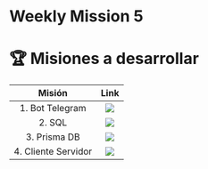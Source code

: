 # Weekly Mission 5

# 🏆  Misiones a desarrollar

| Misión | Link |
|:---:|:---:|
|1. Bot Telegram | <a href="https://github.com/erykzon/Bot_Fizzbuzz" target="_blank"><img src="https://img.shields.io/badge/🔗link-PRACTICA1-blue?style=for-the-badge"></a> |
|2. SQL | <a href="---" target="_blank"><img src="https://img.shields.io/badge/🔗link-PRACTICA2-blue?style=for-the-badge"></a> |
|3. Prisma DB | <a href="--" target="_blank"><img src="https://img.shields.io/badge/🔗link-PRACTICA3-blue?style=for-the-badge"></a> |
|4. Cliente Servidor | <a href="https://github.com/erykzon/client-launchx" target="_blank"><img src="https://img.shields.io/badge/🔗link-PRACTICA4-blue?style=for-the-badge"></a> |

